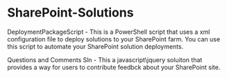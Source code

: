 SharePoint-Solutions
====================

DeploymentPackageScript - This is a PowerShell script that uses a xml configuration file to deploy solutions to your SharePoint farm. You can use this script to automate your SharePoint solution deployments.

Questions and Comments Sln - This a javascript\jquery soluiton that provides a way for users to contribute feedbck about your SharePoint site.
